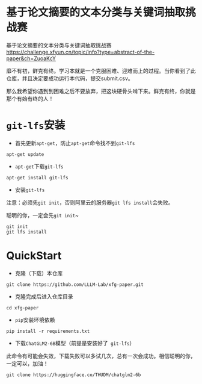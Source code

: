 # 基于论文摘要的文本分类与关键词抽取挑战赛
基于论文摘要的文本分类与关键词抽取挑战赛 https://challenge.xfyun.cn/topic/info?type=abstract-of-the-paper&ch=ZuoaKcY

靡不有初，鲜克有终。学习本就是一个克服困难、迎难而上的过程。当你看到了此仓库，并且决定要成功运行本代码，提交submit.csv。

那么我希望你遇到到困难之后不要放弃，把这块硬骨头啃下来。鲜克有终，你就是那个有始有终的人！

# `git-lfs`安装

- 首先更新`apt-get`，防止`apt-get`命令找不到`git-lfs`

```
apt-get update
```

- `apt-get`下载`git-lfs`

```
apt-get install git-lfs
```

- 安装`git-lfs`

注意：必须先`git init`，否则阿里云的服务器`git lfs install`会失败。

聪明的你，一定会先`git init`~

```
git init
git lfs install
```

# QuickStart

- 克隆（下载）本仓库

```
git clone https://github.com/LLLM-Lab/xfg-paper.git
```

- 克隆完成后进入仓库目录

```
cd xfg-paper
```

- `pip`安装环境依赖

```
pip install -r requirements.txt
```

- 下载`ChatGLM2-6B`模型（前提是安装好了` git-lfs`）

此命令有可能会失效，下载失败可以多试几次，总有一次会成功。相信聪明的你，一定可以，加油！

```
git clone https://huggingface.co/THUDM/chatglm2-6b
```


